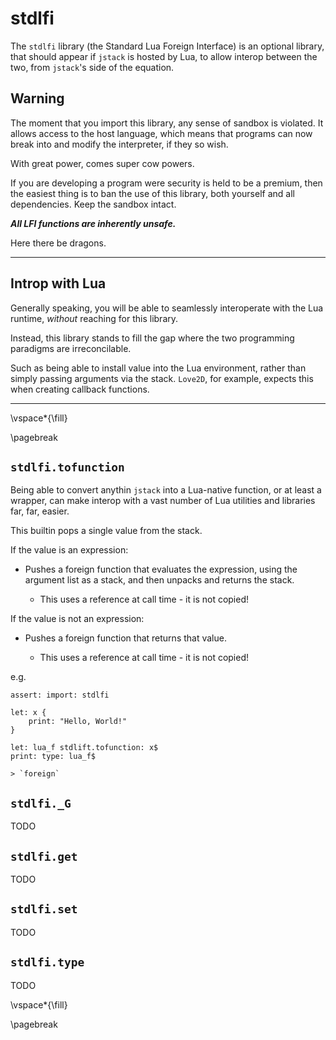 # stdlfi

The `stdlfi` library (the Standard Lua Foreign Interface) is an optional library,
that should appear if `jstack` is hosted by Lua,
to allow interop between the two, from `jstack`'s side of the equation.

## Warning

The moment that you import this library, any sense of sandbox is violated. It allows access to the host language,
which means that programs can now break into and modify the interpreter, if they so wish.

With great power, comes super cow powers.

If you are developing a program were security is held to be a premium, then the easiest thing is to ban the
use of this library, both yourself and all dependencies. Keep the sandbox intact.

***All LFI functions are inherently unsafe.***

Here there be dragons.

---

## Introp with Lua

Generally speaking, you will be able to seamlessly interoperate with the Lua runtime,
*without* reaching for this library.

Instead, this library stands to fill the gap where the two programming paradigms are irreconcilable.

Such as being able to install value into the Lua environment, rather than simply passing arguments via the stack.
`Love2D`, for example, expects this when creating callback functions.

---

\vspace*{\fill}

\pagebreak

## `stdlfi.tofunction`

Being able to convert anythin `jstack` into a Lua-native function, or at least a wrapper, can make interop with a vast number of Lua utilities and libraries far, far, easier.

This builtin pops a single value from the stack.

If the value is an expression:

* Pushes a foreign function that evaluates the expression, using the argument list as a stack, and then unpacks and returns the stack.

	* This uses a reference at call time - it is not copied!

If the value is not an expression:

* Pushes a foreign function that returns that value.

	* This uses a reference at call time - it is not copied!

e.g.

	assert: import: stdlfi

	let: x {
		print: "Hello, World!"
	}

	let: lua_f stdlift.tofunction: x$
	print: type: lua_f$

	> `foreign`

## `stdlfi._G`

TODO

## `stdlfi.get`

TODO

## `stdlfi.set`

TODO

## `stdlfi.type`

TODO

\vspace*{\fill}

\pagebreak
